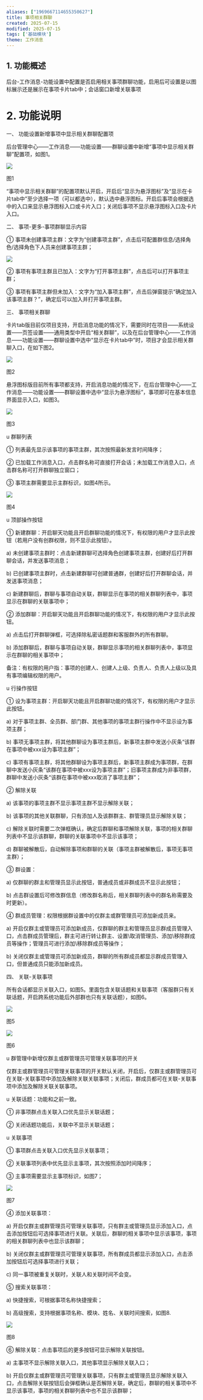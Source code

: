 ```yaml
---
aliases: ["1969667114655350627"]
title: 事项相关群聊
created: 2025-07-15
modified: 2025-07-15
tags: ['基础模块']
theme: 工作消息
---
```


## 1. 功能概述

后台-工作消息-功能设置中配置是否启用相关事项群聊功能，启用后可设置是以图标展示还是展示在事项卡片tab中；会话窗口新增关联事项

# 2. 功能说明

一、 功能设置新增事项中显示相关群聊配置项

后台管理中心——工作消息——功能设置——群聊设置中新增“事项中显示相关群聊”配置项，如图1。

![](https://myhelpdoc.oss-cn-heyuan.aliyuncs.com/mdimages/38d07930fc192c930babe59ec1542a8b.jpg)

图1

“事项中显示相关群聊”的配置项默认开启，开启后“显示为悬浮图标”及“显示在卡片tab中”至少选择一项（可以都选中），默认选中悬浮图标。开启后事项会根据选中的入口来显示悬浮图标入口或卡片入口；关闭后事项不显示悬浮图标入口及卡片入口。

二、 事项-更多-事项群聊显示内容

① 事项未创建事项主群：文字为“创建事项主群”，点击后可配置群信息/选择角色/选择角色下人员来创建事项主群；

![](https://myhelpdoc.oss-cn-heyuan.aliyuncs.com/mdimages/3198f327dee4e04fd50bc9b394f9e91d.jpg)

② 事项有事项主群且已加入：文字为“打开事项主群”，点击后可以打开事项主群；

③ 事项有事项主群但未加入：文字为“加入事项主群”，点击后弹窗提示“确定加入该事项主群？”，确定后可以加入并打开事项主群。

三、 事项相关群聊

卡片tab版目前仅项目支持，开启消息功能的情况下，需要同时在项目——系统设置——页签设置——通用类型中开启“相关群聊”，以及在后台管理中心——工作消息——功能设置——群聊设置中选中“显示在卡片tab中”时，项目才会显示相关群聊入口，在如下图2。

![](https://myhelpdoc.oss-cn-heyuan.aliyuncs.com/mdimages/074a763df83f88802364d9e32577097d.jpg)

图2

悬浮图标版目前所有事项都支持，开启消息功能的情况下，在后台管理中心——工作消息——功能设置——群聊设置中选中“显示为悬浮图标”，事项即可在基本信息界面显示入口，如图3。

![](https://myhelpdoc.oss-cn-heyuan.aliyuncs.com/mdimages/4e92b65eaab8a70e47ee9e81b7adb7a9.jpg)

图3

u 群聊列表

① 列表最先显示该事项的事项主群，其次按照最新发言时间降序；

② 已加载工作消息入口，点击群名称可直接打开会话；未加载工作消息入口，点击群名称可打开群聊独立窗口；

③ 事项主群需要显示主群标识，如图4所示。

![](https://myhelpdoc.oss-cn-heyuan.aliyuncs.com/mdimages/339c786299f954d53a7c1383a58788a2.jpg)

图4

u 顶部操作按钮

① 新建群聊：开启聊天功能且开启群聊功能的情况下，有权限的用户才显示此按钮（若用户没有创群权限，则不显示此按钮）。

a) 未创建事项主群时：点击新建群聊可选择角色创建事项主群，创建好后打开群聊会话，并发送事项消息；

b) 已创建事项主群时，点击新建群聊可创建普通群，创建好后打开群聊会话，并发送事项消息；

c) 新建群聊后，群聊与事项自动关联，群聊显示在事项的相关群聊列表中，事项显示在群聊的关联事项中；

② 添加群聊：开启聊天功能且开启群聊功能的情况下，有权限的用户才显示此按钮。

a) 点击后打开群聊弹框，可选择除私密话题群和客服群外的所有群聊。

b) 添加群聊后，群聊与事项自动关联，群聊显示事项的相关群聊列表中，事项显示在群聊的相关事项中；

备注：有权限的用户指：事项的创建人、创建人上级、负责人、负责人上级以及具有事项编辑权限的用户。

u 行操作按钮

① 设为事项主群：开启聊天功能且开启群聊功能的情况下，有权限的用户才显示此按钮。

a) 对于事项主群、全员群、部门群、其他事项的事项主群行操作中不显示设为事项主群；

b) 事项无事项主群，将其他群聊设为事项主群后，新事项主群中发送小灰条“该群在事项中被xxx设为事项主群”；

c) 事项有事项主群，将其他群聊设为事项主群后，新事项主群成为事项群，在群聊中发送小灰条“该群在事项中被xxx设为事项主群”；旧事项主群成为非事项群，群聊中发送小灰条“该群在事项中被xxx取消了事项主群”；

② 解除关联

a) 该事项的事项主群不显示事项主群不显示解除关联；

b) 该事项的其他关联群聊，只有添加人及该群群主、群管理员显示解除关联；

c) 解除关联时需要二次弹框确认，确定后群聊和事项解除关联，事项的相关群聊列表中不显示该群聊，群聊的关联事项中不显示该事项；

d) 群聊被解散后，自动解除事项和群聊的关联（事项主群被解散后，事项无事项主群）；

③ 群设置：

a) 仅群聊的群主和管理员显示此按钮，普通成员或非群成员不显示此按钮；

b) 点击群设置后可修改群信息（修改群名称后，相关群聊列表中的群名称需要及时更新）。

④ 群成员管理：权限根据群设置中的仅群主或群管理员可添加新成员来。

a) 开启仅群主或管理员可添加新成员，仅群聊的群主和管理员显示群成员管理入口，点击群成员管理后，群主可进行转让群主、设置\取消管理员、添加\移除群成员等操作；管理员可进行添加\移除群成员等操作；

b) 关闭仅群主或管理员可添加新成员，群聊的所有群成员都显示群成员管理入口，但普通成员只能添加新成员。

四、 关联-关联事项

所有会话都显示关联入口，如图5。里面包含关联话题和关联事项（客服群只有关联话题，开启跨系统功能后外部群也只有关联话题），如图6。

![](https://myhelpdoc.oss-cn-heyuan.aliyuncs.com/mdimages/b80fd2c047c8f4b5ea6f63a3f29abb82.jpg)

图5

![](https://myhelpdoc.oss-cn-heyuan.aliyuncs.com/mdimages/a748f8b4f7e3ab4b4f1a17e525262bad.jpg)

图6

u 群管理中新增仅群主或群管理员可管理关联事项的开关

仅群主或群管理员可管理关联事项的开关默认关闭，开启后，仅群主或群管理员可在关联-关联事项中添加及解除关联关联事项；关闭后，群成员都可在关联-关联事项中添加及解除关联关联事项。

u 关联话题：功能和之前一致。

① 非事项群点击关联入口优先显示关联话题；

② 关闭话题功能后，关联中不显示关联话题；

u 关联事项

① 事项群点击关联入口优先显示关联事项；

② 关联事项列表中优先显示主事项，其次按照添加时间降序；

③ 主事项需要显示主事项标识，如图7；

![](https://myhelpdoc.oss-cn-heyuan.aliyuncs.com/mdimages/85bf0db40e35dd1d79b64c66809dcc08.jpg)

图7

④ 添加关联事项：

a) 开启仅群主或群管理员可管理关联事项，只有群主或管理员显示添加入口，点击添加按钮后可选择事项进行关联。关联后，群聊的相关事项中显示该事项，事项的相关群聊列表中也显示该群聊；

b) 关闭仅群主或群管理员可管理关联事项，所有群成员都显示添加入口，点击添加按钮后可选择事项进行关联；

c) 同一事项被重复关联时，关联人和关联时间不会变。

⑤ 搜索关联事项：

a) 快捷搜索，可根据事项名称快捷搜索；

b) 高级搜索，支持根据事项名称、模块、姓名、关联时间搜索，如图8.

![](https://myhelpdoc.oss-cn-heyuan.aliyuncs.com/mdimages/03f377707098b8d1355a69c0636117c1.jpg)

图8

⑥ 解除关联：点击事项后的更多按钮可显示解除关联按钮。

a) 主事项不显示解除关联入口，其他事项显示解除关联入口；

b) 开启仅群主或群管理员可管理关联事项，只有群主或管理员显示解除关联入口，点击解除关联按钮后会弹框确认是否解除关联，确定后，群聊的相关事项中不显示该事项，事项的相关群聊列表中也不显示该群聊；

